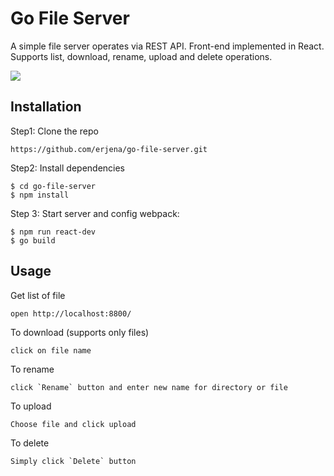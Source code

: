 # Go File Server

A simple file server operates via REST API. Front-end implemented in React. Supports list, download, rename, upload and delete operations.

[![](http://img.youtube.com/vi/5CDGxB96Vjg/0.jpg)](http://www.youtube.com/watch?v=5CDGxB96Vjg "")

## Installation

Step1: Clone the repo
```
https://github.com/erjena/go-file-server.git
```
Step2: Install dependencies
```
$ cd go-file-server
$ npm install
```
Step 3: Start server and config webpack:
```
$ npm run react-dev
$ go build 
```

## Usage
Get list of file
```
open http://localhost:8800/
```
To download (supports only files)
```
click on file name
```
To rename
```
click `Rename` button and enter new name for directory or file
```
To upload
```
Choose file and click upload
```
To delete
```
Simply click `Delete` button
```